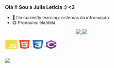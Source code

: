 ### Olá !! Sou a Julia Leticia :) <3

- 🌱 I’m currently learning: sistemas da informação
- 😄 Pronouns: ela/dela

<div align="center">
  <a href="https://github.com/julialeticiagi">
  <img height="150em" src="https://github-readme-stats.vercel.app/api?username=julialeticiagi&show_icons=true&theme=dracula&include_all_commits=true&count_private=true"/>
  <img height="145em" src="https://github-readme-stats.vercel.app/api/top-langs/?username=julialeticiagi&layout=compact&langs_count=7&theme=dracula"/>
</div>

<div style="display: inline_block"><br>
  <img align="center" alt="Juju-Js" height="30" width="40" src="https://raw.githubusercontent.com/devicons/devicon/master/icons/javascript/javascript-plain.svg">
  <img align="center" alt="Juju-HTML" height="30" width="40" src="https://raw.githubusercontent.com/devicons/devicon/master/icons/html5/html5-original.svg">
  <img align="center" alt="Juju-CSS" height="30" width="40" src="https://raw.githubusercontent.com/devicons/devicon/master/icons/css3/css3-original.svg">
  <img align="center" alt="Juju-Csharp" height="30" width="40" src="https://raw.githubusercontent.com/devicons/devicon/master/icons/csharp/csharp-original.svg">
</div>

##
  
  <div>
     <a href="https://www.linkedin.com/in/julia-leticia-41b017248" target="_blank"><img src="https://img.shields.io/badge/-LinkedIn-%230077B5?style=for-the-badge&logo=linkedin&logoColor=white" target="_blank"></a> 
  </div>
  
